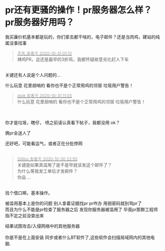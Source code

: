 # pr还有更骚的操作！pr服务器怎么样？pr服务器好用吗？


我买廉价机基本都是玩的，你们拿去都干啥的，电子邮件？还是当肉鸡<img src="static/image/smiley/default/lol.gif" smilieid="12" border="0" alt="" />，建站的纯属没事找事

<div class="quote"><blockquote><font size="2"><a href="https://www.hostloc.com/forum.php?mod=redirect&amp;goto=findpost&amp;pid=9379079&amp;ptid=760415" target="_blank"><font color="#999999">不东 发表于 2020-10-31 01:12</font></a></font><br />
辣鸡PR，这还是最早的3折鸡，我都怀疑故意劣化赶人下车</blockquote></div><br />
关键还有人说是个人问题的…

什么玩意 花里胡哨的 看你也不是个正常用鸡的邻居 垃圾用户警告！

<div class="quote"><blockquote><font size="2"><a href="https://www.hostloc.com/forum.php?mod=redirect&amp;goto=findpost&amp;pid=9379739&amp;ptid=760415" target="_blank"><font color="#999999">dole 发表于 2020-10-31 11:05</font></a></font><br />
什么玩意 花里胡哨的 看你也不是个正常用鸡的邻居 垃圾用户警告！</blockquote></div><br />
<br />
你才是垃圾，瞎仔， 喷之前请认真看下帖子，我都没用 ok？

俩pr全送人了

还好吧，可能看运气，或者正在分批停网<br />
<br />
<img id="aimg_jDSK4" onclick="zoom(this, this.src, 0, 0, 0)" class="zoom" src="https://i.loli.net/2020/10/31/qa84xMLINURvn7T.png" onmouseover="img_onmouseoverfunc(this)" onload="thumbImg(this)" border="0" alt="" />

<div class="quote"><blockquote><font size="2"><a href="https://www.hostloc.com/forum.php?mod=redirect&amp;goto=findpost&amp;pid=9378631&amp;ptid=760415" target="_blank"><font color="#999999">Stillso 发表于 2020-10-30 22:55</font></a></font><br />
关键是如果真滥用了是不是早就该发这个邮件了？<br />
为什么等我发工单后才发邮件？<br />
你品 ...</blockquote></div><br />
找个借口嘛，基本操作。

被滥用基本上是你的问题 别人拿着证据找pr pr咋办 用弱密码就别骂pr了<br />
而且为什么不能是pr检查了服务器之后 发现你服务器被滥用了 毕竟pr那群工程师 指不定之前没查出来<img id="aimg_ad6Gb" onclick="zoom(this, this.src, 0, 0, 0)" class="zoom" src="https://cdn.jsdelivr.net/gh/hishis/forum-master/public/images/patch.gif" onmouseover="img_onmouseoverfunc(this)" onload="thumbImg(this)" border="0" alt="" />

结果试图攻击/入侵网络中的其他服务器<br />
<br />
你是不是在上面安装 同步或者什么BT软件了,这些软件会扫描局域网内的其他电脑.
